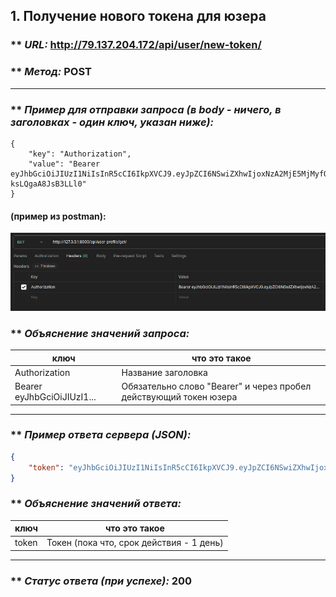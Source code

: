 ## 1. Получение нового токена для юзера

### ** _URL:_ http://79.137.204.172/api/user/new-token/

### ** _Метод:_ POST

<hr>

### ** _Пример для отправки запроса (в body - ничего, в заголовках - один ключ, указан ниже):_

```
{
    "key": "Authorization",
    "value": "Bearer eyJhbGciOiJIUzI1NiIsInR5cCI6IkpXVCJ9.eyJpZCI6NSwiZXhwIjoxNzA2MjE5MjMyfQ.yMy6RiCFvhitLZ0IavmQS4P_O1-ksLQgaA8JsB3LLl0"
}
```

#### (пример из postman):

![Postman](./img/postman_new_token.png)

### ** _Объяснение значений запроса:_

| ключ                       | что это такое                                                     |
|----------------------------|-------------------------------------------------------------------|
| Authorization              | Название заголовка                                                |
| Bearer eyJhbGciOiJIUzI1... | Обязательно слово "Bearer" и через пробел действующий токен юзера |

<hr>

### ** _Пример ответа сервера (JSON):_

```json
{
    "token": "eyJhbGciOiJIUzI1NiIsInR5cCI6IkpXVCJ9.eyJpZCI6NSwiZXhwIjoxNzA2MjE5MjU2fQ.aEAyGLGb_MilvtytmDQ4jrTV833Wd9bRHnW1JsTsI8g"
}
```

### ** _Объяснение значений ответа:_

| ключ  | что это такое                            |
|-------|------------------------------------------|
| token | Токен (пока что, срок действия - 1 день) |

<hr>

### ** _Статус ответа (при успехе):_ 200

